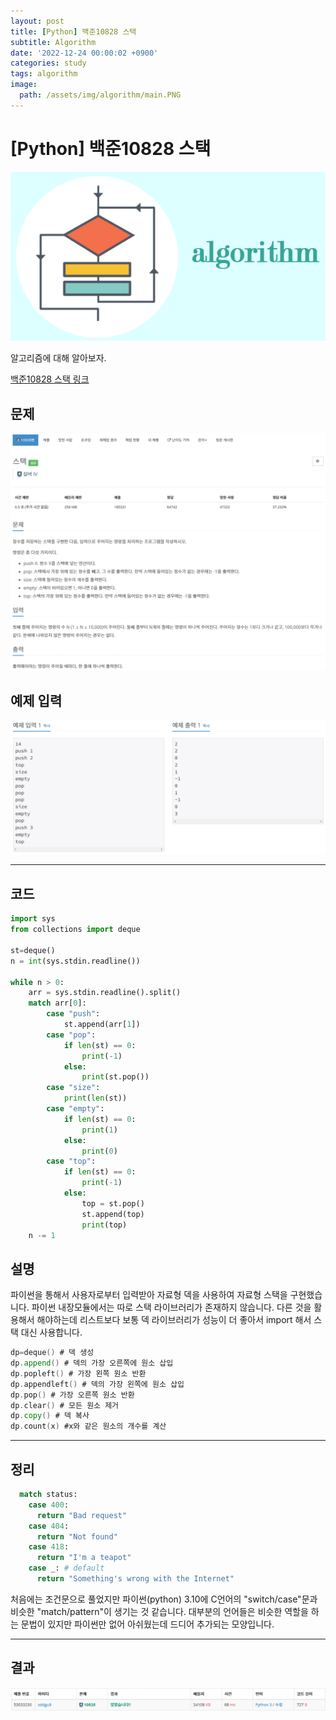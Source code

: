 ```yaml
---
layout: post
title: [Python] 백준10828 스택
subtitle: Algorithm
date: '2022-12-24 00:00:02 +0900'
categories: study
tags: algorithm
image:
  path: /assets/img/algorithm/main.PNG
---
```


# [Python] 백준10828 스택

![사진](/assets/img/algorithm/main.PNG)

알고리즘에 대해 알아보자.

[백준10828 스택 링크](https://www.acmicpc.net/problem/10828)

<!--more-->

## 문제
![문제](/assets/img/algorithm/221224/문제-스택.PNG)

## 예제 입력
![예제](/assets/img/algorithm/221224/예제-스택.PNG)

---

## 코드
```Python
import sys
from collections import deque

st=deque()
n = int(sys.stdin.readline())

while n > 0:
    arr = sys.stdin.readline().split()
    match arr[0]: 
        case "push": 
            st.append(arr[1])
        case "pop": 
            if len(st) == 0:
                print(-1)
            else:
                print(st.pop())
        case "size": 
            print(len(st))
        case "empty": 
            if len(st) == 0:
                print(1)
            else:
                print(0)
        case "top": 
            if len(st) == 0:
                print(-1)
            else:
                top = st.pop()
                st.append(top)
                print(top)         
    n -= 1
```
## 설명
파이썬을 통해서 사용자로부터 입력받아 자료형 덱을 사용하여 자료형 스택을 구현했습니다. 파이썬 내장모듈에서는 따로 스택 라이브러리가 존재하지 않습니다. 다른 것을 활용해서 해야하는데 리스트보다 보통 덱 라이브러리가 성능이 더 좋아서 import 해서 스택 대신 사용합니다. <br>
```go
dp=deque() # 덱 생성
dp.append() # 덱의 가장 오른쪽에 원소 삽입
dp.popleft() # 가장 왼쪽 원소 반환
dp.appendleft() # 덱의 가장 왼쪽에 원소 삽입
dp.pop() # 가장 오른쪽 원소 반환
dp.clear() # 모든 원소 제거
dp.copy() # 덱 복사
dp.count(x) #x와 같은 원소의 개수를 계산
```

---

## 정리
```Python
  match status: 
    case 400: 
      return "Bad request" 
    case 404: 
      return "Not found" 
    case 418: 
      return "I'm a teapot" 
    case _: # default
      return "Something's wrong with the Internet"
```
처음에는 조건문으로 풀었지만 파이썬(python) 3.10에 C언어의 "switch/case"문과 비슷한 "match/pattern"이 생기는 것 같습니다. 대부분의 언어들은 비슷한 역할을 하는 문법이 있지만 파이썬만 없어 아쉬웠는데 드디어 추가되는 모양입니다. <br>

---

## 결과
![결과](/assets/img/algorithm/221224/결과-스택.PNG)